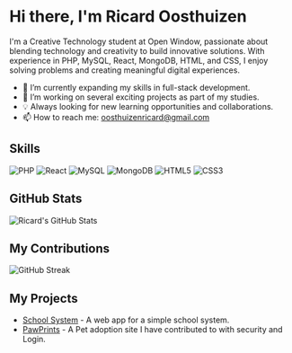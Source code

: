 # Hi there, I'm Ricard Oosthuizen 

I'm a Creative Technology student at Open Window, passionate about blending technology and creativity to build innovative solutions. With experience in PHP, MySQL, React, MongoDB, HTML, and CSS, I enjoy solving problems and creating meaningful digital experiences.

- 🌱 I’m currently expanding my skills in full-stack development.
- 🔭 I’m working on several exciting projects as part of my studies.
- 💡 Always looking for new learning opportunities and collaborations.
- 📫 How to reach me: oosthuizenricard@gmail.com

## Skills
<p align="left">
  <img src="https://img.shields.io/badge/PHP-777BB4?style=for-the-badge&logo=php&logoColor=white" alt="PHP" />
  <img src="https://img.shields.io/badge/React-61DAFB?style=for-the-badge&logo=react&logoColor=black" alt="React" />
  <img src="https://img.shields.io/badge/MySQL-4479A1?style=for-the-badge&logo=mysql&logoColor=white" alt="MySQL" />
  <img src="https://img.shields.io/badge/MongoDB-47A248?style=for-the-badge&logo=mongodb&logoColor=white" alt="MongoDB" />
  <img src="https://img.shields.io/badge/HTML5-E34F26?style=for-the-badge&logo=html5&logoColor=white" alt="HTML5" />
  <img src="https://img.shields.io/badge/CSS3-1572B6?style=for-the-badge&logo=css3&logoColor=white" alt="CSS3" />
</p>


## GitHub Stats
![Ricard's GitHub Stats](https://github-readme-stats.vercel.app/api?username=2Ricky3&show_icons=true&theme=radical)

## My Contributions
![GitHub Streak](https://github-readme-streak-stats.herokuapp.com/?user=2Ricky3&theme=highcontrast)

## My Projects
- [School System](https://github.com/2Ricky3/school_system.git) - A web app for a simple school system.
- [PawPrints](https://github.com/RP231013/PawPrints_DV2_T2_GroupProject.git) - A Pet adoption site I have contributed to with security and Login.
